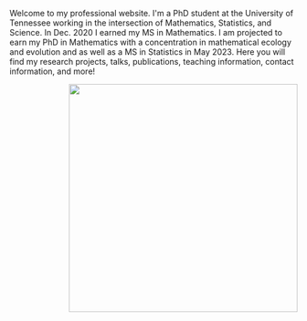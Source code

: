 Welcome to my professional website. I'm a PhD student at the University of Tennessee working in the intersection of Mathematics, Statistics, and Science. In Dec. 2020 I earned my MS in Mathematics. I am projected to earn my PhD in Mathematics with a concentration in mathematical ecology and evolution and as well as a MS in Statistics in May 2023.  Here you will find my research projects, talks, publications, teaching information, contact information, and more! 


<img align="right" src="https://user-images.githubusercontent.com/60552206/102303928-47c1ed80-3f2a-11eb-9826-7f23b090a261.PNG" width="400">
